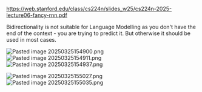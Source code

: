 https://web.stanford.edu/class/cs224n/slides_w25/cs224n-2025-lecture06-fancy-rnn.pdf

Bidirectionality is not suitable for Language Modelling as you don't have the end of the context - you are trying to predict it. But otherwise it should be used in most cases.

![Pasted image 20250325154900.png](../../../attachments/e44bd68cefc61b4612a1a32bcaad6b92.png)![Pasted image 20250325154911.png](../../../attachments/cef9b10ef48dd86c183bef3f4cf3479a.png)![Pasted image 20250325154937.png](../../../attachments/c087a45e984f3b71ed0cc1fed43176ea.png)




![Pasted image 20250325155027.png](../../../attachments/a1a5bcdb5fd0a224b701a5960eb1d80b.png)![Pasted image 20250325155035.png](../../../attachments/310ece0b4b3706c14631ed8ae76d9917.png)